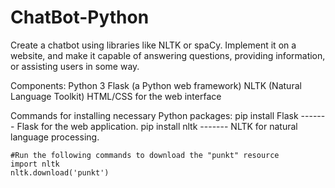 # ChatBot-Python
Create a chatbot using libraries like NLTK or spaCy. Implement it on a website, and make it capable of answering questions, providing information, or assisting users in some way.

Components:
    Python 3
    Flask (a Python web framework)
    NLTK (Natural Language Toolkit)
    HTML/CSS for the web interface

Commands for installing necessary Python packages:
    pip install Flask  -------  Flask for the web application.
    pip install nltk   -------  NLTK for natural language processing.

    #Run the following commands to download the "punkt" resource
    import nltk
    nltk.download('punkt')

    
